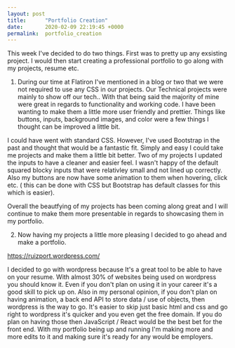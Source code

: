 ```yaml
---
layout: post
title:      "Portfolio Creation"
date:       2020-02-09 22:19:45 +0000
permalink:  portfolio_creation
---
```



This week I've decided to do two things. First was to pretty up any exsisting project. I would then start creating a professional portfolio to go along with my projects, resume etc. 

1. During our time at Flatiron I've mentioned in a blog or two that we were not required to use any CSS in our projects. Our Technical projects were mainly to show off our tech.. With that being said the majority of mine were great in regards to functionality and working code. I have been wanting to make them a little more user friendly and prettier. Things like buttons, inputs, background images,  and color were a few things I thought can be improved a little bit. 

I could have went with standard CSS. However, I've used Bootstrap in the past and thought that would be a fantastic fit. Simply and easy I could take me projects and make them a little bit better. Two of my projects I updated the inputs to have a cleaner and easier feel. I wasn't happy of the default squared blocky inputs that were relativley small and not lined up correctly. Also my buttons are now have some animation to them when hovering, click etc. ( this can be done with CSS but Bootstrap has default classes for this which is easier). 

Overall the beautfying of my projects has been coming along great and I will continue to make them more presentable in regards to showcasing them in my portfolio. 

2. Now having my projects a little more pleasing I decided to go ahead and make a portfolio. 

https://ruizport.wordpress.com/

I decided to go with wordpress because It's a great tool to be able to have on your resume. With almost 30% of websites being used on wordpress you should know it. Even if you don't plan on using it in your career it's a good skill to pick up on. Also in my personal opinion, if you don't plan on having animation, a back end API to store data / use of objects, then wordpress is the way to go. It's easier to skip just basic html and css and go right to wordpress it's quicker and you even get the free domain. If you do plan on having those then JavaScript / React would be the best bet for the front end. With my portfolio being up and running I'm making more and more edits to it and making sure it's ready for any would be employers. 
